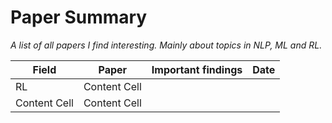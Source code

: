 Paper Summary
=============
_A list of all papers I find interesting. Mainly about topics in NLP, ML and RL._  


| Field         | Paper         | Important findings |Date       |
| ------------- | ------------- |--------------------|----------- |
| RL            | Content Cell  |                    |              |
| Content Cell  | Content Cell  |                    |              |
